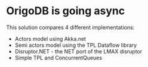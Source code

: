 
# OrigoDB is going async

This solution compares 4 different implementations:

* Actors model using Akka.net
* Semi actors model using the TPL Dataflow library
* Disruptor.NET - the NET port of the LMAX disruptor
* Simple TPL and ConcurrentQueues


